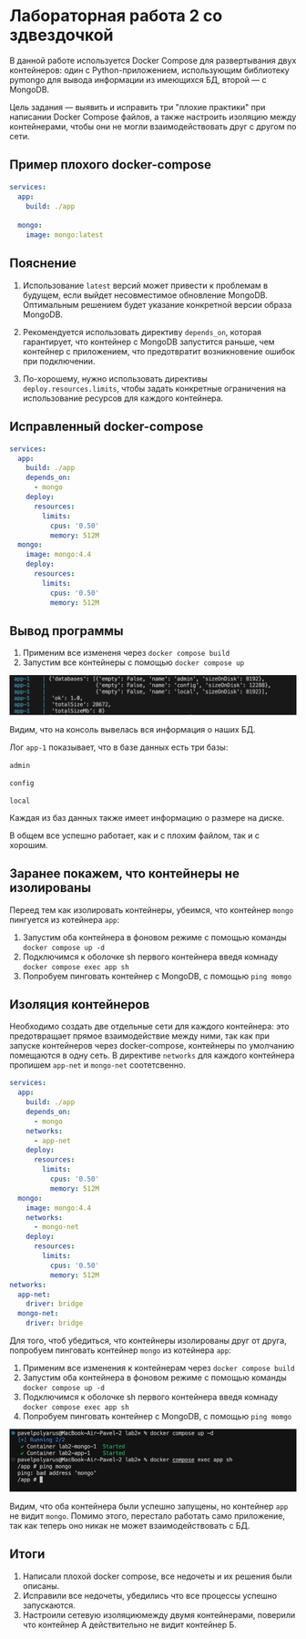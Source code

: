 # **Лабораторная работа 2 со здвездочкой**
В данной работе используется Docker Compose для развертывания двух контейнеров: один с Python-приложением, использующим библиотеку pymongo для вывода информации из имеющихся БД, второй — с MongoDB. 

Цель задания — выявить и исправить три "плохие практики" при написании Docker Compose файлов, а также настроить изоляцию между контейнерами, чтобы они не могли взаимодействовать друг с другом по сети.

## **Пример плохого docker-compose**

```yaml
services:
  app:
    build: ./app

  mongo:
    image: mongo:latest
```
## **Пoяснение**
1. Использование `latest` версий может привести к проблемам в будущем, если выйдет несовместимое обновление MongoDB. Оптимальным решением будет указание конкретной версии образа MongoDB.

2. Рекомендуется использовать директиву `depends_on`, которая гарантирует, что контейнер с MongoDB запустится раньше, чем контейнер с приложением, что предотвратит возникновение ошибок при подключении.

3. По-хорошему, нужно использовать директивы `deploy.resources.limits`, чтобы задать конкретные ограничения на использование ресурсов для каждого контейнера. 

## **Исправленный docker-compose**

```yaml
services:
  app:
    build: ./app
    depends_on:
      - mongo
    deploy:
      resources:
        limits:
          cpus: '0.50'
          memory: 512M
  mongo:
    image: mongo:4.4
    deploy:
      resources:
        limits:
          cpus: '0.50'
          memory: 512M
```

## **Вывод программы**
1. Применим все измененя через `docker compose build`
2. Запустим все контейнеры с помощью `docker compose up`

![Описание изображения](./output_with_bad_file.png)

Видим, что на консоль вывелась вся информация о наших БД. 

Лог `app-1` показывает, что в базе данных есть три базы:

`admin`

`config`

`local`

Каждая из баз данных также имеет информацию о размере на диске. 

В общем все успешно работает, как и с плохим файлом, так и с хорошим.


## **Заранее покажем, что контейнеры не изолированы**
Переед тем как изолировать контейнеры, убеимся, что контейнер `mongo` пингуется из котейнера `app`:
1. Запустим оба контейнера в фоновом режиме с помощью команды `docker compose up -d`
2. Подключимся к оболочке sh первого контейнера введя комнаду `docker compose exec app sh`
3. Попробуем пинговать контейнер с MongoDB, с помощью `ping momgo`


## **Изоляция контейнеров**
Необходимо создать две отдельные сети для каждого контейнера: это предотвращает прямое взаимодействие между ними, так как при запуске контейнеров через docker-compose, контейнеры по умолчанию помещаются в одну сеть.
В директиве `networks` для каждого контейнера пропишем `app-net` и `mongo-net` соотетсвенно.
```yaml
services:
  app:
    build: ./app
    depends_on:
      - mongo
    networks:
      - app-net
    deploy:
      resources:
        limits:
          cpus: '0.50'
          memory: 512M
  mongo:
    image: mongo:4.4
    networks:
      - mongo-net
    deploy:
      resources:
        limits:
          cpus: '0.50'
          memory: 512M
networks:
  app-net:
    driver: bridge
  mongo-net:
    driver: bridge
```
Для того, чтоб убедиться, что контейнеры изолированы друг от друга, попробуем пинговать контейнер `mongo` из котейнера `app`:
1. Применим все изменения к контейнерам через `docker compose build`
2. Запустим оба контейнера в фоновом режиме с помощью команды `docker compose up -d`
3. Подключимся к оболочке sh первого контейнера введя комнаду `docker compose exec app sh`
4. Попробуем пинговать контейнер с MongoDB, с помощью `ping momgo`

![Описание изображения](./try-ping.png)

Видим, что оба контейнера были успешно запущены, но контейнер `app` не видит `mongo`.
Помимо этого, перестало работать само приложение, так как теперь оно никак не может взаимодействовать с БД.

## **Итоги**
1. Написали плохой docker compose, все недочеты и их решения были описаны.
2. Исправили все недочеты, убедились что все процессы успешно запускаются.
3. Настроили сетевую изоляциюмежду двумя контейнерами, поверили что контейнер А действительно не видит контейнер Б.
